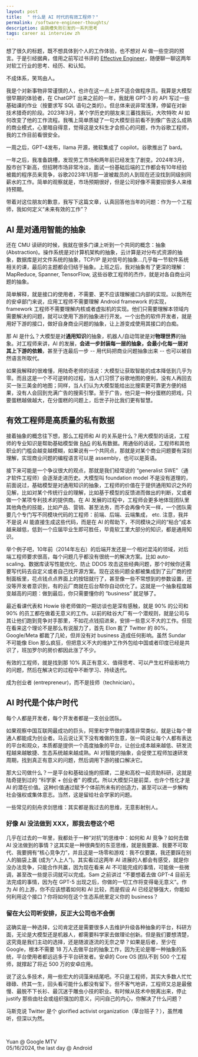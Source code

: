 ```yaml
---
layout: post
title:  " 什么是 AI 时代的有效工程师？"
permalink: /software-engineer-thoughts/
description: 由跳槽失败引发的一系列思考
tags: career ai interview zh
---
```


想了很久的标题，既不想具体到个人的工作体验，也不想对 AI 做一些空洞的预言。于是引经据典，借用之前写过书评的 [Effective Engineer](/effective-engineer)，随便聊一聊这两年对软工行业的思考、经历、和认知。

不成体系，笑骂由人。

我是个对新事物非常谨慎的人，也许在这一点上并不适合做程序员。我算是大模型很早期的体验者，在 ChatGPT 出来之前的一年，我就用 GPT-3 的 API 写过一些基础课的作业（按要求写 SQL 语句之类的）。但总体来说非常浅薄，停留在对新技术猎奇的阶段。2023年3月，某个学历史的朋友来三蕃找我玩，大吹特吹 AI 如何改变了他的工作流程。我嘴上简单质疑了一句大模型目前看不到像广告这么成熟的商业模式，心里暗自得意，觉得这是文科生才会担心的问题，作为谷歌工程师，我的工作目前看很安全。

一周之后，GPT-4发布，llama 开源，微软集成了 copilot，谷歌推出了 bard。

一年之后，我准备跳槽，发现劳工市场和两年前已经发生了剧变。2024年3月，股市创下新高，但招聘市场非常冷淡，面试一份基础后端的工作都会有10年经验被裁的程序员来竞争，谷歌2023年1月那一波被裁员的人到现在还没找到同级别同薪水的工作。简单的观察就是，市场预期很好，但是公司好像不需要招很多人来维持预期。

带着对这位朋友的歉意，我写下这篇文章，认真回答他当年的问题：作为一个工程师，我如何定义“未来有效的工作”？

## AI 是对通用智能的抽象
还在 CMU 读研的时候，我就在很多门课上听到一个共同的概念：抽象 (Abstraction)。操作系统是对计算机架构的抽象，云计算是对分布式资源的抽象，数据库是对文件系统的抽象，TCP/IP 是对信号的抽象...几乎每一节软件系统相关的课，最后的主题都会归结于抽象。上班之后，我对抽象有了更深的理解：MapReduce, Spanner, TensorFlow, 这些谷歌工程师的杰作，就是对各自商业问题的抽象。

简单解释，就是接口的使用者，不需要、更不应该理解接口内部的实现。以我所在的安卓部门来说，应用工程师不需要理解 Android framework 的实现，framework 工程师不需要理解内核或者虚拟机的实现。他们只需要理解本领域内需要解决的问题，就可以使用下游的抽象进行开发。一个出色的软件开发者，就是用好下游的接口，做好自身商业问题的抽象，让上游变成使用其接口的白痴。

那 AI 是什么？大模型是对**通用知识**的抽象，机器人/自动驾驶是对**物理世界**的抽象。对工程师来讲，AI 的发展，**会进一步封装每一层的抽象，会最小化每一层对其上下游的依赖**，甚至于连最后一步 -- 用代码把商业问题抽象出来 -- 也可以被自然语言所取代。

如果我解释的很难懂，用陆奇老师的话说：大模型让获取智能的成本降低到几乎为零。而且这是一个不可逆转的过程，当人们习惯了谷歌地图的便利，没有人再回去买一张三美金的地图；同样，当人们认为大模型能给出比搜索更可靠更方便的结果，没有人会回到充满广告的搜索引擎。至于广告，他只是一种分蛋糕的把戏，只要蛋糕越做越大，在分蛋糕的问题上，后世子孙比我们更有智慧。

## 有效工程师是高质量的私有数据
接着抽象的概念往下想，那么工程师和 AI 的关系是什么？用大模型的话说，工程师的专业知识是帮助基础模型做 [RAG](https://blogs.nvidia.com/blog/what-is-retrieval-augmented-generation/) 的私有数据。用通俗的话说，工程师和其他职业的门槛会越变越模糊，如果说有一个共同点，那就是对某个商业问题要有深刻理解，实现商业问题的编程语言可以是 assembly，也可以是英语。

接下来可能是一个争议很大的观点，那就是我们经常说的 “generalist SWE”（通才软件工程师）会逐渐走进历史。大模型叫 foundation model 不是没有道理的，前面说过，基础模型是对通用知识的抽象，工程师的价值在于提供通用知识之外的见解，比如对某个传统行业的理解，比如基于模型的反馈进而做出的判断，又或者做一个某项专利技术的提供商。在 AI 发展的过程中，工程师会更多地体现团队里其他角色的技能，比如产品、营销、甚至法务，而不会再像今天一样，一个团队需要几个专门写不同模块代码的工程师：前端、后端、云端集成， etc. 注意，我并不是说 AI 能直接生成这些代码，而是在 AI 的帮助下，不同模块之间的“粘合”成本越来越低，低到一个应届毕业生即可胜任，毕竟软工里大部分的知识，都是通用知识。

举个例子吧，10年前（2014年左右）的后端开发还是一个相对混沌的领域，对后端工程师要求很高，每个问题几乎都没有很统一的解决方案。比如 auto-scaling、数据库读写性能优化、防止 DDOS 攻击这些经典问题，那个时候你还需要写代码去自定义或者自己找开源方案。现在这些问题全都被集成到了云厂商的控制面板里，花点钱点点界面上的按钮就行了，甚至像一些不常想到的参数设置，还没等开发者意识到，有的云厂商就在后台帮你自动优化了。这就是一个抽象程度越变越高的问题：做到最后，你只需要懂你的 “business” 就足够了。

最近看课代表和 Howie 徐老师做的一期访谈也是深有感触，就是 90% 的公司和 90% 的员工都在做着无意义的工作。以前的硅谷大厂有一个潜规则，就是公司与其让他们跑到竞争对手那里，不如花点钱招进来，安排一些意义不大的工作。但现在看来这个理论不是那么有说服力了，首先 Elon 裁了 Twitter 的 80%，Google/Meta 都裁了几轮，但并没有对 business 造成任何影响。虽然 Sundar 不可能像 Elon 那么疯狂，但把意义不大的维护工作外包给中国或者印度已经是共识了，班加罗尔的房价都因此涨了不少。

有效的工程师，就是找到那 10% 真正有意义、值得思考、可以产生杠杆级影响力的问题，然后在解决它的过程中不断学习、持续迭代。

成为创业者 (entrepreneur)，而不是技师（technician）。

## AI 时代是个体户时代
每个人都是开发者，每个开发者都是一支创业团队。

如果观察中国互联网最成功的巨头，阿里和字节做的事情非常类似，就是让每个普通人都能成为创业者。马云说让天下没有难做的生意，张一鸣说让每个人都有表达的平台和观众，本质都是提供一个高度抽象的平台，让创业成本越来越低、研发流程越来越敏捷、生态系统越来越成熟。AI 对智能的抽象，会促使工程师加速研发周期，找到真正有意义的问题，然后调用下游的接口解决它。

那大公司做什么？一是平台和基础设施的搭建，二是和高校一起资助科研，这就是陆奇提到过的 “科学家 + 创业者” 的模式。所以大模型只是前菜，也许个性化才是 AI 的潜在价值。这种价值通过赋予个体前所未有的创造力，甚至可以进一步解构社会强权或集体意志。当然，这是留给社会学家的问题。

一些常见的刻舟求剑思维：其实都是我过去的思维，无意影射别人。
### 好像 AI 没法做到 XXX，那我去卷这个吧
几乎在过去的一年里，我都处于一种“对抗”的思维中：如何和 AI 竞争？如何去做 AI 没法做到的事情？这其实是一种很典型的东亚思维，就是我要赢、我要不可取代、我要拥有“核心竞争力”，并且这是一场零和游戏：我不仅要赢，我还要踩在别人的脑袋上赢 (成为“人上人”)。其实看过这两年 AI 进展的人都会有感受，就是你没办法竞争，只能合作共赢，因为现在看来 AI 不可能完成的事情，可能做一些微调，甚至改一些提示词就可以完成。Sam 之前讲过 “不要想着去做 GPT-4 目前无法完成的事情，因为在 GPT-5 出现之后，你做的一切工作将变得毫无意义”。作为 AI 的上游，你不应该想着如何和 AI 比较，而是假设 AI 已经足够强大，你能如何利用这个接口？你将如何在这个生态系统里定义你的 business？

### 留在大公司听安排，反正大公司也不会倒
这确实是一种选择，公司肯定还是需要很多人去维护升级各种抽象的平台，科研方面，无论是大模型还是机器人，都需要科学家去做理论创新。但是我们要想清楚，这究竟是我们主动的选择，还是随波逐流的无奈之举？如果是后者，至少在 Google，根本不需要 18 万人去做平台的抽象工作，因为无论是哪一种抽象的系统，平台使用者都远远多于平台研发者。安卓的 Core OS 团队不到 500 个工程师，就撑起了将近 500 万的安卓应用。

说了这么多技术，用一些宏大的词藻来结尾吧。不只是工程师，其实大多数人忙忙碌碌、终其一生，回头看可能什么都没有留下。但不客气地讲，工程师又总是最傲慢、最脱不下长衫、最沉迷于雕虫小技的职业。有时候从技术中脱离出来，停止 justify 那些由社会或组织强加的意义，问问自己的内心，你解决了什么问题？

马斯克说 Twitter 是个 glorified activist organization（草台班子？），虽然难听，但深以为然。

&nbsp;

Yuan @ Google MTV<br>
05/16/2024, the last day @ Android